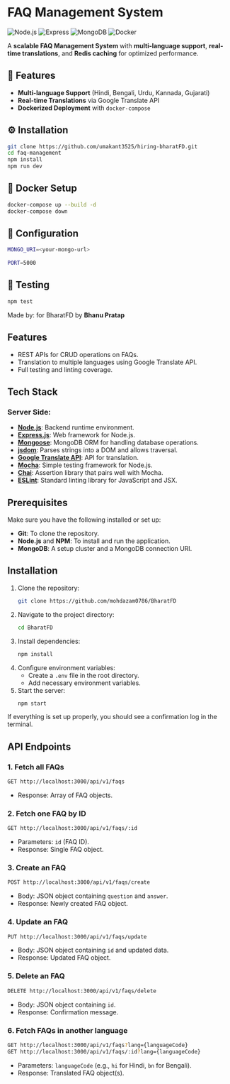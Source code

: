 # **FAQ Management System**  

![Node.js](https://img.shields.io/badge/Node.js-v14+-green.svg) ![Express](https://img.shields.io/badge/Express-v4.17+-blue.svg) ![MongoDB](https://img.shields.io/badge/MongoDB-v4.4+-yellow.svg) ![Docker](https://img.shields.io/badge/Docker-Supported-blue.svg)  

A **scalable FAQ Management System** with **multi-language support**, **real-time translations**, and **Redis caching** for optimized performance.  

## 🚀 Features  
- **Multi-language Support** (Hindi, Bengali, Urdu, Kannada, Gujarati)  
- **Real-time Translations** via Google Translate API   
- **Dockerized Deployment** with `docker-compose`  

## ⚙️ Installation  
```sh
git clone https://github.com/umakant3525/hiring-bharatFD.git
cd faq-management  
npm install  
npm run dev  
```  

## 🐳 Docker Setup  
```sh
docker-compose up --build -d  
docker-compose down  
```  

## 🔧 Configuration  
```sh
MONGO_URI=<your-mongo-url>  
 
PORT=5000  
```  

## 🧪 Testing  
```sh
npm test  
```  


Made by: for BharatFD by **Bhanu Pratap**  

## Features
- REST APIs for CRUD operations on FAQs.
- Translation to multiple languages using Google Translate API.
- Full testing and linting coverage.

## Tech Stack

### Server Side:
- [**Node.js**](https://nodejs.org/en): Backend runtime environment.
- [**Express.js**](https://expressjs.com/): Web framework for Node.js.
- [**Mongoose**](https://mongoosejs.com/): MongoDB ORM for handling database operations.
- [**jsdom**](https://www.npmjs.com/package/jsdom): Parses strings into a DOM and allows traversal.
- [**Google Translate API**](): API for translation.
- [**Mocha**](https://mochajs.org/): Simple testing framework for Node.js.
- [**Chai**](https://www.chaijs.com/): Assertion library that pairs well with Mocha.
- [**ESLint**](https://eslint.org/): Standard linting library for JavaScript and JSX.

## Prerequisites
Make sure you have the following installed or set up:
- **Git**: To clone the repository.
- **Node.js** and **NPM**: To install and run the application.
- **MongoDB**: A setup cluster and a MongoDB connection URI.

## Installation
1. Clone the repository:
   ```sh
   git clone https://github.com/mohdazam0786/BharatFD
   ```
2. Navigate to the project directory:
   ```sh
   cd BharatFD
   ```
3. Install dependencies:
   ```sh
   npm install
   ```
4. Configure environment variables:
   - Create a `.env` file in the root directory.
   - Add necessary environment variables.
5. Start the server:
   ```sh
   npm start
   ```

If everything is set up properly, you should see a confirmation log in the terminal.

## API Endpoints

### 1. Fetch all FAQs
```sh
GET http://localhost:3000/api/v1/faqs
```
- Response: Array of FAQ objects.

### 2. Fetch one FAQ by ID
```sh
GET http://localhost:3000/api/v1/faqs/:id
```
- Parameters: `id` (FAQ ID).
- Response: Single FAQ object.

### 3. Create an FAQ
```sh
POST http://localhost:3000/api/v1/faqs/create
```
- Body: JSON object containing `question` and `answer`.
- Response: Newly created FAQ object.

### 4. Update an FAQ
```sh
PUT http://localhost:3000/api/v1/faqs/update
```
- Body: JSON object containing `id` and updated data.
- Response: Updated FAQ object.

### 5. Delete an FAQ
```sh
DELETE http://localhost:3000/api/v1/faqs/delete
```
- Body: JSON object containing `id`.
- Response: Confirmation message.

### 6. Fetch FAQs in another language
```sh
GET http://localhost:3000/api/v1/faqs?lang={languageCode}
GET http://localhost:3000/api/v1/faqs/:id?lang={languageCode}
```
- Parameters: `languageCode` (e.g., `hi` for Hindi, `bn` for Bengali).
- Response: Translated FAQ object(s).

